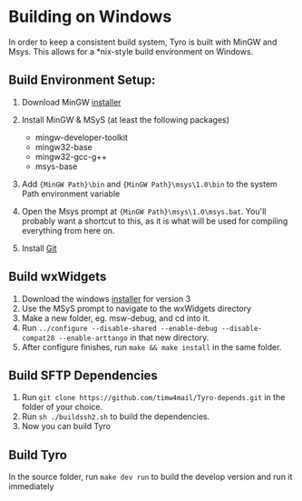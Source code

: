 # Building on Windows

In order to keep a consistent build system, Tyro is built with MinGW and Msys. This allows for a *nix-style build environment on Windows.

## Build Environment Setup:

1. Download MinGW [installer](http://www.mingw.org/download/installer)
2. Install MinGW & MSyS (at least the following packages)

	* mingw-developer-toolkit
	* mingw32-base
	* mingw32-gcc-g++
	* msys-base

3. Add `{MinGW Path}\bin` and `{MinGW Path}\msys\1.0\bin` to the system Path environment variable
4. Open the Msys prompt at `{MinGW Path}\msys\1.0\msys.bat`. You'll probably want a shortcut to this, as it is what will be used for compiling everything from here on.
5. Install [Git](http://git-scm.com/download/win)

## Build wxWidgets

1. Download the windows [installer](https://www.wxwidgets.org/downloads/) for version 3
2. Use the MSyS prompt to navigate to the wxWidgets directory
3. Make a new folder, eg. msw-debug, and cd into it.
4. Run `../configure --disable-shared --enable-debug --disable-compat28 --enable-arttango` in that new directory.
5. After configure finishes, run `make && make install` in the same folder.


## Build SFTP Dependencies

1. Run `git clone https://github.com/timw4mail/Tyro-depends.git` in the folder of your choice.
2. Run `sh ./buildssh2.sh` to build the dependencies.
3. Now you can build Tyro


## Build Tyro

In the source folder, run `make dev run` to build the develop version and run it immediately